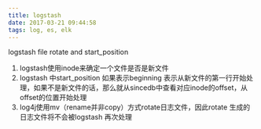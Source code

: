 ```yaml
---
title: logstash
date: 2017-03-21 09:44:58
tags: log, es, elk
---
```


logstash file rotate and start_position

1. logstash使用inode来确定一个文件是否是新文件
1. logstash 中start_position 如果表示beginning 表示从新文件的第一行开始处理，如果不是新文件的话，那么就从sincedb中查看对应inode的offset，从offset的位置开始处理
1. log4j使用mv（rename并非copy）方式rotate日志文件，因此rotate 生成的日志文件将不会被logstash 再次处理
